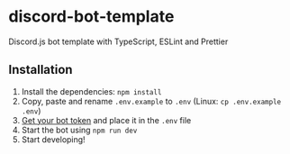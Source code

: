 # discord-bot-template

Discord.js bot template with TypeScript, ESLint and Prettier

## Installation

1. Install the dependencies: `npm install`
2. Copy, paste and rename `.env.example` to `.env` (Linux: `cp .env.example .env`)
3. [Get your bot token](https://discord.com/developers/applications) and place it in the `.env` file
4. Start the bot using `npm run dev`
5. Start developing!
